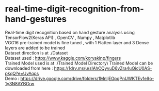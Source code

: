 # real-time-digit-recognition-from-hand-gestures
Real-time digit recognition based on hand gesture analysis using TensorFlow2(Keras API) , OpenCV , Numpy , Matplotlib\
VGG16 pre-trained model is fine tuned , with 1 Flatten layer and 3 Dense layers are added to be trained\
Dataset direction is at ./Dataset\
Dataset used : https://www.kaggle.com/koryakinp/fingers \
Trained Model used is at ./Trained Model Directory\ 
Trained Model can be downloaded from here : https://1drv.ms/u/s!AhCQyvuD6vZra4uQicU0AS-pkqQ?e=UvAqps \
Demo : https://drive.google.com/drive/folders/1MnljEOpgPnUWKTEv1e9o-1y3N8AYBGrw
